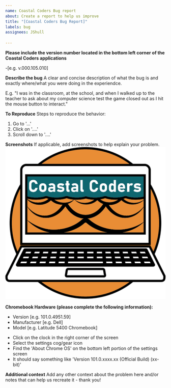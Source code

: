 ```yaml
---
name: Coastal Coders Bug report
about: Create a report to help us improve
title: "[Coastal Coders Bug Report]"
labels: bug
assignees: JShull

---
```


**Please include the version number located in the bottom left corner of the Coastal Coders applications**

-[e.g. v.000.105.010]

**Describe the bug**
A clear and concise description of what the bug is and exactly where/what you were doing in the experiendce.

E.g. "I was in the classroom, at the school, and when I walked up to the teacher to ask about my computer science test the game closed out as I hit the mouse button to interact."

**To Reproduce**
Steps to reproduce the behavior:
1. Go to '...'
2. Click on '....'
3. Scroll down to '....'

**Screenshots**
If applicable, add screenshots to help explain your problem.
![coco Logo](https://github.com/Virginia-Digital-Shipbuilding-Program/CoCo/blob/main/media/ccLogo.png?raw=true)

**Chromebook Hardware (please complete the following information):**

- Version [e.g. 101.0.4951.59]
- Manufacturer [e.g. Dell]
- Model [e.g. Latitude 5400 Chromebook]
* Click on the clock in the right corner of the screen
* Select the settings cog/gear icon
* Find the 'About Chrome OS' on the bottom left portion of the settings screen
* It should say something like 'Version 101.0.xxxx.xx (Official Build) (xx-bit)'

**Additional context**
Add any other context about the problem here and/or notes that can help us recreate it - thank you!
